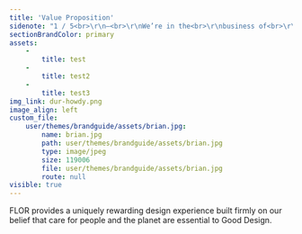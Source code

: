 ```yaml
---
title: 'Value Proposition'
sidenote: "1 / 5<br>\r\n—<br>\r\nWe’re in the<br>\r\nbusiness of<br>\r\nselling design<br>"
sectionBrandColor: primary
assets:
    -
        title: test
    -
        title: test2
    -
        title: test3
img_link: dur-howdy.png
image_align: left
custom_file:
    user/themes/brandguide/assets/brian.jpg:
        name: brian.jpg
        path: user/themes/brandguide/assets/brian.jpg
        type: image/jpeg
        size: 119006
        file: user/themes/brandguide/assets/brian.jpg
        route: null
visible: true
---
```


FLOR provides a uniquely rewarding design experience built firmly on our belief that care for people and the planet are essential to Good Design.
